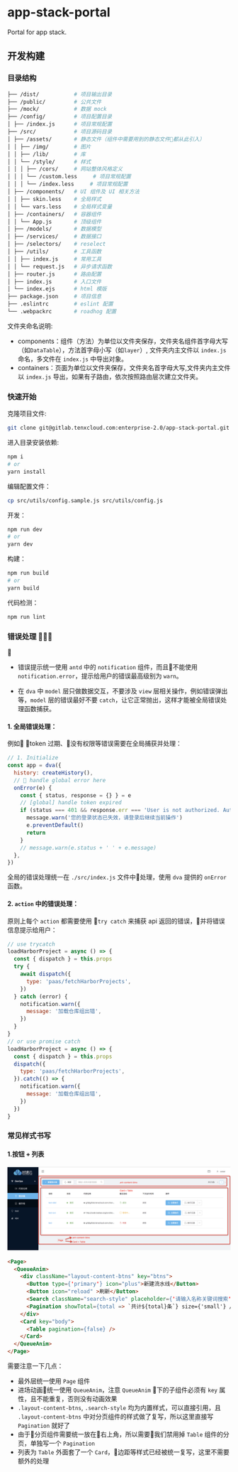 # app-stack-portal
Portal for app stack.

## 开发构建

### 目录结构

```bash
├── /dist/           # 项目输出目录
├── /public/         # 公共文件
├── /mock/           # 数据 mock
├── /config/         # 项目配置目录
│ ├── /index.js      # 项目常规配置
├── /src/            # 项目源码目录
│ ├── /assets/       # 静态文件（组件中需要用到的静态文件都从此引入）
│ │ ├── /img/        # 图片
│ │ ├── /lib/        # 库
│ │ └── /style/      # 样式
│ │ │ ├── /cors/     # 网站整体风格定义
│ │ │ └── /custom.less     # 项目常规配置
│ │ │ └── /index.less     # 项目常规配置
│ ├── /components/   # UI 组件及 UI 相关方法
│ │ ├── skin.less    # 全局样式
│ │ └── vars.less    # 全局样式变量
│ ├── /containers/   # 容器组件
│ │ └── App.js       # 顶级组件
│ ├── /models/       # 数据模型
│ ├── /services/     # 数据接口
│ ├── /selectors/    # reselect
│ ├── /utils/        # 工具函数
│ │ ├── index.js     # 常用工具
│ │ └── request.js   # 异步请求函数
│ ├── router.js      # 路由配置
│ ├── index.js       # 入口文件
│ └── index.ejs      # html 模版
├── package.json     # 项目信息
├── .eslintrc        # eslint 配置
└── .webpackrc       # roadhog 配置
```

文件夹命名说明:

-   components：组件（方法）为单位以文件夹保存，文件夹名组件首字母大写（如`DataTable`），方法首字母小写（如`layer`）, 文件夹内主文件以 `index.js` 命名，多文件在 `index.js` 中导出对象。
-   containers：页面为单位以文件夹保存，文件夹名首字母大写,文件夹内主文件以 `index.js` 导出，如果有子路由，依次按照路由层次建立文件夹。

### 快速开始

克隆项目文件:

```bash
git clone git@gitlab.tenxcloud.com:enterprise-2.0/app-stack-portal.git
```

进入目录安装依赖:

```bash
npm i
# or
yarn install
```

编辑配置文件：
```bash
cp src/utils/config.sample.js src/utils/config.js
```

开发：

```bash
npm run dev
# or
yarn dev
```

构建：

```bash
npm run build
# or
yarn build
```

代码检测：

```bash
npm run lint
```

### 错误处理 🙅🙅‍🙅‍

- 错误提示统一使用 `antd` 中的 `notification` 组件，而且不能使用 `notification.error`，提示给用户的错误最高级别为 `warn`。

- 在 `dva` 中 `model` 层只做数据交互，不要涉及 `view` 层相关操作，例如错误弹出等，`model` 层的错误最好不要 `catch`，让它正常抛出，这样才能被全局错误处理函数捕获。

#### 1. 全局错误处理：

例如 token 过期、没有权限等错误需要在全局捕获并处理：

```js
// 1. Initialize
const app = dva({
  history: createHistory(),
  // 🙅 handle global error here
  onError(e) {
    const { status, response = {} } = e
    // [global] handle token expired
    if (status === 401 && response.err === 'User is not authorized. Authorization, token are required.') {
      message.warn('您的登录状态已失效，请登录后继续当前操作')
      e.preventDefault()
      return
    }
    // message.warn(e.status + ' ' + e.message)
  },
})
```

全局的错误处理统一在 `./src/index.js` 文件中处理，使用 `dva` 提供的 `onError` 函数。

#### 2. `action` 中的错误处理：

原则上每个 `action` 都需要使用 `try catch` 来捕获 api 返回的错误，并将错误信息提示给用户：

```js
// use trycatch
loadHarborProject = async () => {
  const { dispatch } = this.props
  try {
    await dispatch({
      type: 'paas/fetchHarborProjects',
    })
  } catch (error) {
    notification.warn({
      message: '加载仓库组出错',
    })
  }
}
// or use promise catch
loadHarborProject = async () => {
  const { dispatch } = this.props
  dispatch({
    type: 'paas/fetchHarborProjects',
  }).catch(() => {
    notification.warn({
      message: '加载仓库组出错',
    })
  })
}
```

### 常见样式书写
#### 1.按钮 + 列表

![img](/public/doc/page.png)

```html
<Page>
  <QueueAnim>
    <div className="layout-content-btns" key="btns">
      <Button type={'primary'} icon="plus">新建流水线</Button>
      <Button icon="reload" >刷新</Button>
      <Search className="search-style" placeholder={'请输入名称关键词搜索'} />
      <Pagination showTotal={total => `共计${total}条`} size={'small'} />
    </div>
    <Card key="body">
      <Table pagination={false} />
    </Card>
  </QueueAnim>
</Page>
```

需要注意一下几点：

- 最外层统一使用 `Page` 组件
- 进场动画统一使用 `QueueAnim`，注意 `QueueAnim` 下的子组件必须有 `key` 属性，且不能重复，否则没有动画效果
- `.layout-content-btns`, `.search-style` 均为内置样式，可以直接引用，且 `.layout-content-btns` 中对分页组件的样式做了复写，所以这里直接写 `Pagination` 就好了
- 由于分页组件需要统一放在右上角，所以需要我们禁用掉 `Table` 组件的分页，单独写一个 `Pagination`
- 列表为 `Table` 外面套了一个 `Card`，边距等样式已经被统一复写，这里不需要额外的处理


